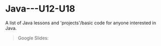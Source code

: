 # Java---U12-U18
A list of Java lessons and 'projects'/basic code for anyone interested in Java.

> Google Slides: 